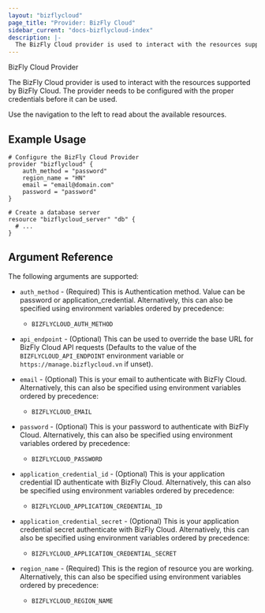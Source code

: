 ```yaml
---
layout: "bizflycloud"
page_title: "Provider: BizFly Cloud"
sidebar_current: "docs-bizflycloud-index"
description: |-
  The BizFly Cloud provider is used to interact with the resources supported by BizFly Cloud. The provider needs to be configured with the proper credentials before it can be used.
---
```



 BizFly Cloud Provider

The BizFly Cloud provider is used to interact with the
resources supported by BizFly Cloud. The provider needs to be configured
with the proper credentials before it can be used.

Use the navigation to the left to read about the available resources.

## Example Usage

```hcl
# Configure the BizFly Cloud Provider
provider "bizflycloud" {
    auth_method = "password"
    region_name = "HN"
    email = "email@domain.com"
    password = "password"
}

# Create a database server
resource "bizflycloud_server" "db" {
  # ...
}
```

## Argument Reference

The following arguments are supported:

* `auth_method` - (Required) This is Authentication method. Value can be password or application_credential. Alternatively, this can also be specified
  using environment variables ordered by precedence:
  * `BIZFLYCLOUD_AUTH_METHOD`
  
* `api_endpoint` - (Optional) This can be used to override the base URL for
  BizFly Cloud API requests (Defaults to the value of the `BIZFLYCLOUD_API_ENDPOINT`
  environment variable or `https://manage.bizflycloud.vn` if unset).
  
* `email` - (Optional) This is your email to authenticate with BizFly Cloud.  Alternatively, this can also be specified using environment 
  variables ordered by precedence:
  * `BIZFLYCLOUD_EMAIL`

* `password` - (Optional) This is your password to authenticate with BizFly Cloud.  Alternatively, this can also be specified using environment 
  variables ordered by precedence:
  * `BIZFLYCLOUD_PASSWORD`


* `application_credential_id` - (Optional) This is your application credential ID authenticate with BizFly Cloud.  Alternatively, this can also be specified using environment 
  variables ordered by precedence:
  * `BIZFLYCLOUD_APPLICATION_CREDENTIAL_ID`

* `application_credential_secret` - (Optional) This is your application credential secret authenticate with BizFly Cloud.  Alternatively, this can also be specified using environment 
  variables ordered by precedence:
  * `BIZFLYCLOUD_APPLICATION_CREDENTIAL_SECRET`

* `region_name` - (Required) This is the region of resource you are working.   Alternatively, this can also be specified using environment variables ordered by precedence:
  * `BIZFLYCLOUD_REGION_NAME`


